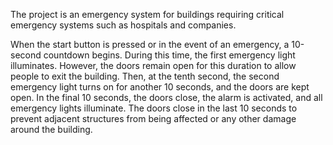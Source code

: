 The project is an emergency system for buildings requiring critical emergency systems such as hospitals and companies.

When the start button is pressed or in the event of an emergency, a 10-second countdown begins. 
During this time, the first emergency light illuminates. However, the doors remain open for this duration to allow people to exit the building.
Then, at the tenth second, the second emergency light turns on for another 10 seconds, and the doors are kept open. In the final 10 seconds,
the doors close, the alarm is activated, and all emergency lights illuminate.
The doors close in the last 10 seconds to prevent adjacent structures from being affected or any other damage around the building.
